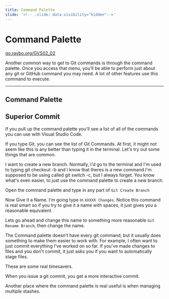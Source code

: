 ```yaml
---
title: Command Palette
slide: '<!-- .slide: data-visibility="hidden"-->'
---
```


<!-- .slide: data-state="layout-title" class="bg-dark"-->

# Command Palette

<div class="slide-link"><a href="https://go.raybo.org/GVS02_01"><i class="fab fa-slideshare"></i> go.raybo.org/GVS02_02</a></div>

> >

Another common way to get to Git commands is through the command palette. Once you access that menu, you'll be able to perform just about any git or GitHub command you may need. A lot of other features use this command to execute.

---
## Command Palette

> >

## Superior Commit

If you pull up the command palette you'll see a list of all of the commands you can use with Visual Studio Code.

If you type Git, you can see the list of Git Commands. At first, it might not seem like this is any better than typing it in the terminal. Let's try out some things that are common.

I want to create a new branch. Normally, I'd go to the terminal and I'm used to typing git checkout -b and I know that theres is a new command I'm supposed to be using called git switch -c, but I always forget. You know what's even easier, to just use the command palette to create a new branch.

Open the command palette and type in any part of `Git Create Branch`

Now Give it a Name. I'm going type in `XXXXX Changes`. Notice this command is real smart so if you try to give it a name with spaces, it just gives you a reasonable equivalent.

Lets go ahead and change this name to something more reasonable `Git Rename Branch`, then change the name.

The Command palette doesn't have every git command, but it usually does something to make them easier to work with. For example, I often want to just commit everything I've worked on so far. If you've made changes to files and you don't commit, it just asks you if you want to automatically stage files.

These are some real timesavers.

When you issue a git commit, you get a more interactive commit.

Another place where the command palette is real useful is when managing multiple stashes.